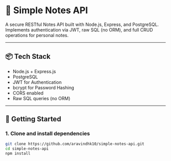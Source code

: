 # 📝 Simple Notes API

A secure RESTful Notes API built with Node.js, Express, and PostgreSQL.  
Implements authentication via JWT, raw SQL (no ORM), and full CRUD operations for personal notes.

---

## 📦 Tech Stack

- Node.js + Express.js
- PostgreSQL
- JWT for Authentication
- bcrypt for Password Hashing
- CORS enabled
- Raw SQL queries (no ORM)

---

## 🚀 Getting Started

### 1. Clone and install dependencies

```bash
git clone https://github.com/aravindhk10/simple-notes-api.git
cd simple-notes-api
npm install
